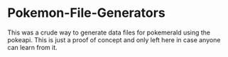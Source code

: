 # Pokemon-File-Generators

This was a crude way to generate data files for pokemerald using the pokeapi. This is just a proof of concept and only left here in case anyone can learn from it.
